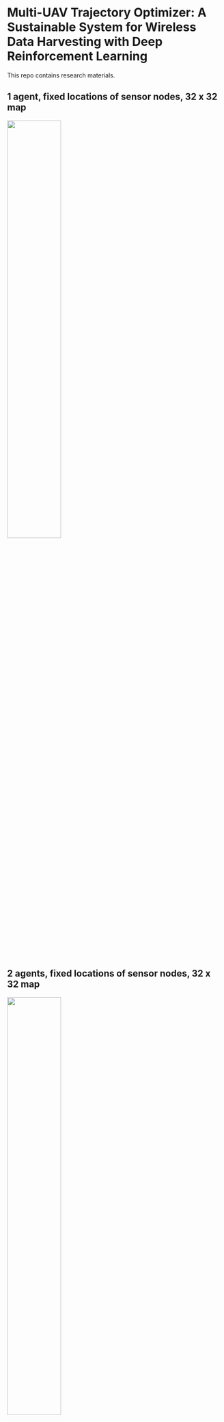 # Multi-UAV Trajectory Optimizer: A Sustainable System for Wireless Data Harvesting with Deep Reinforcement Learning
This repo contains research materials.

## 1 agent, fixed locations of sensor nodes, 32 x 32 map
<img width="50%" src="https://user-images.githubusercontent.com/71582651/198019157-0ddd0d4b-7ec6-407d-b23f-36ec3f8b5ee6.gif"/>

## 2 agents, fixed locations of sensor nodes, 32 x 32 map
<img width="50%" src="https://user-images.githubusercontent.com/71582651/198027731-03ea1683-e485-4414-91cb-5a474ed60b9d.gif"/>

## 3 agents, fixed locations of sensor nodes, 32 x 32 map
<img width="50%" src="https://user-images.githubusercontent.com/71582651/198028024-95ea2b0b-0b03-4a6e-8eb3-878b7aa98f08.gif"/>

## 1 agent, random locations of sensor nodes, 100 x 100 map
<img width="50%" src="https://user-images.githubusercontent.com/71582651/198028138-5bbaf593-d8ab-4cb1-91f7-799189ea0a05.gif"/>

## 3 agents, random locations of sensor nodes, 100 x 100 map
<img width="50%" src="https://user-images.githubusercontent.com/71582651/198028431-2cc54d64-4524-4dde-8e2f-13c576f4100c.gif"/>

## 3 agents, random locations of sensor nodes, 100 x 100 map, different start and charging zone
<img width="50%" src="https://user-images.githubusercontent.com/71582651/198028199-ffb4854b-1504-4aae-9fbe-6590b811611c.gif"/>
